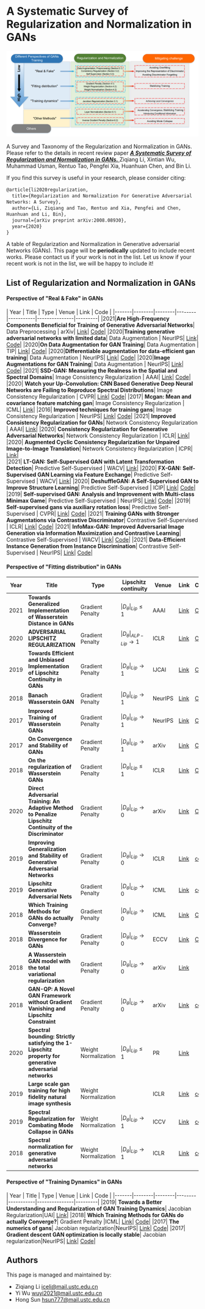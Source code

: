 # A Systematic Survey of Regularization and Normalization in GANs

![](figures/survey.png)

A Survey and Taxonomy of the Regularization and Normalization in GANs. Please refer to the details in recent review paper [***A Systematic Survey of Regularization and Normalization in GANs.*** ](https://arxiv.org/abs/2008.08930v5)  Ziqiang Li, Xintian Wu, Muhammad Usman, Rentuo Tao, Pengfei Xia, Huanhuan Chen, and Bin Li.

If you find this survey is useful in your research, please consider citing:

```
@article{li2020regularization,
  title={Regularization and Normalization For Generative Adversarial Networks: A Survey},
  author={Li, Ziqiang and Tao, Rentuo and Xia, Pengfei and Chen, Huanhuan and Li, Bin},
  journal={arXiv preprint arXiv:2008.08930},
  year={2020}
}
```

A table of Regularization and Normalization in Generative adversarial Networks (GANs). This page will be ****periodically**** updated to include recent works. Please contact us if your work is not in the list. Let us know if your recent work is not in the list, we will be happy to include it!

## List of Regularization and Normalization in GANs

#### Perspective of "Real & Fake" in GANs
| Year        | Title           | Type        | Venue    | Link        |  Code      |
|-------|--------|--------|--------|-----------|---------------|---------|
|2021|**Are High-Frequency Components Beneficial for Training of Generative Adversarial Networks**| Data Preprocessing | arXiv| [Link](https://arxiv.org/abs/2103.11093v1)| [Code](https://github.com/iceli1007/HFC-and-HFF)|
|2020|**Training generative adversarial networks with limited data**| Data Augmentation | NeurIPS| [Link](https://arxiv.org/pdf/2006.06676)| [Code](https://github.com/NVlabs/stylegan2-ada)|
|2020|**On Data Augmentation for GAN Training**| Data Augmentation | TIP| [Link](https://arxiv.org/pdf/2006.05338)| [Code](https://github.com/sutd-visual-computing-group/dag-gans)|
|2020|**Differentiable augmentation for data-efficient gan training**| Data Augmentation | NeurIPS| [Link](https://arxiv.org/pdf/2006.10738)| [Code](https://github.com/mit-han-lab/data-efficient-gans)|
|2020|**Image Augmentations for GAN Training**| Data Augmentation | NeurIPS| [Link](https://arxiv.org/pdf/2006.02595)| [Code](https://github.com/eldadoh/Image-Augmentations-for-GAN-Training)|
|2021| **SSD-GAN: Measuring the Realness in the Spatial and Spectral Domains**| Image Consistency Regularization  | AAAI| [Link](https://arxiv.org/pdf/2012.05535.pdf)| [Code](https://github.com/cyq373/SSD-GAN)|
|2020| **Watch your Up-Convolution: CNN Based Generative Deep Neural Networks are Failing to Reproduce Spectral Distributions**| Image Consistency Regularization  | CVPR| [Link](https://arxiv.org/pdf/2003.01826.pdf)| [Code](https://github.com/cc-hpc-itwm/UpConv)|
|2017| **Mcgan: Mean and covariance feature matching gan**| Image Consistency Regularization  | ICML| [Link](https://arxiv.org/pdf/1702.08398.pdf)| 
|2016| **Improved techniques for training gans**| Image Consistency Regularization  | NeurIPS| [Link](https://proceedings.neurips.cc/paper/2016/file/8a3363abe792db2d8761d6403605aeb7-Paper.pdf)| [Code](https://github.com/openai/improved-gan)|
|2021| **Improved Consistency Regularization for GANs**| Network Consistency Regularization  | AAAI| [Link](https://arxiv.org/pdf/2002.04724.pdf)|
|2020| **Consistency Regularization for Generative Adversarial Networks**| Network Consistency Regularization  | ICLR| [Link](https://arxiv.org/pdf/1910.12027.pdf)|
|2020| **Augmented Cyclic Consistency Regularization for Unpaired Image-to-Image Translation**| Network Consistency Regularization  | ICPR| [Link](https://arxiv.org/pdf/2003.00187.pdf)|  
|2021| **LT-GAN: Self-Supervised GAN with Latent Transformation Detection**| Predictive Self-Supervised | WACV| [Link](https://arxiv.org/pdf/2010.09893.pdf)|
|2020| **FX-GAN: Self-Supervised GAN Learning via Feature Exchange**| Predictive Self-Supervised | WACV| [Link](https://openaccess.thecvf.com/content_WACV_2020/papers/Huang_FX-GAN_Self-Supervised_GAN_Learning_via_Feature_Exchange_WACV_2020_paper.pdf)|
|2020| **DeshuffleGAN: A Self-Supervised GAN to Improve Structure Learning**| Predictive Self-Supervised | ICIP| [Link](https://arxiv.org/pdf/2006.08694.pdf)| [Code](https://github.com/gulcinbaykal/DeshuffleGAN)|
|2019| **Self-supervised GAN: Analysis and Improvement with Multi-class Minimax Game**| Predictive Self-Supervised | NeurIPS| [Link](https://arxiv.org/abs/1911.06997)| [Code](https://github.com/tntrung/msgan)|
|2019| **Self-supervised gans via auxiliary rotation loss**| Predictive Self-Supervised | CVPR| [Link](https://arxiv.org/abs/1811.11212)| [Code](https://github.com/google/compare_gan)|
|2021| **Training GANs with Stronger Augmentations via Contrastive Discriminator**| Contrastive Self-Supervised | ICLR| [Link](https://arxiv.org/pdf/2103.09742.pdf)| [Code](https://github.com/jh-jeong/ContraD)|
|2021| **InfoMax-GAN: Improved Adversarial Image Generation via Information Maximization and Contrastive Learning**| Contrastive Self-Supervised | WACV| [Link](https://arxiv.org/pdf/2007.04589.pdf)| [Code](https://github.com/kwotsin/mimicry)|
|2021| **Data-Efficient Instance Generation from Instance Discrimination**| Contrastive Self-Supervised | NeurIPS| [Link](https://arxiv.org/pdf/2106.04566.pdf)| [Code](https://github.com/genforce/insgen)|



#### Perspective of "Fitting distribution" in GANs
| Year        | Title           | Type   |Lipschitz continuity     | Venue    | Link        |  Code      |
|-------|--------|--------|--------|-----------|---------------|---------|
|2021| **Towards Generalized Implementation of Wasserstein Distance in GANs**| Gradient Penalty | $\|D_{\theta}\|_{Lip}\leq 1$|AAAI| [Link](https://arxiv.org/abs/2012.03420)| [Code](https://github.com/MinkaiXu/SobolevWassersteinGAN)|
|2020| **ADVERSARIAL LIPSCHITZ REGULARIZATION**| Gradient Penalty | $\|D_{\theta}\|_{ALP-Lip}\rightarrow1$|ICLR| [Link](https://openreview.net/forum?id=Bke_DertPB)| [Code](https://github.com/dterjek/adversarial_lipschitz_regularization)|
|2019| **Towards Efficient and Unbiased Implementation of Lipschitz Continuity in GANs**| Gradient Penalty | $\|D_{\theta}\|_{Lip}\rightarrow1$|IJCAI| [Link](https://arxiv.org/abs/1904.01184)| [Code](https://github.com/ZhimingZhou/AdaShift-LGANs-MaxGP-refactored)|
|2018| **Banach Wasserstein GAN**| Gradient Penalty | $\|D_{\theta}\|_{Lip}\rightarrow1$|NeurIPS| [Link](https://arxiv.org/abs/1806.06621)| [Code](https://github.com/adler-j/bwgan)|
|2017| **Improved Training of Wasserstein GANs**| Gradient Penalty | $\|D_{\theta}\|_{Lip}\rightarrow1$|NeurIPS| [Link](https://arxiv.org/pdf/1704.00028.pdf)| [Code](https://github.com/igul222/improved_wgan_training)|
|2017| **On Convergence and Stability of GANs**| Gradient Penalty | $\|D_{\theta}\|_{Lip}\rightarrow1$|arXiv| [Link](https://arxiv.org/pdf/1705.07215.pdf)| [Code](https://github.com/kodalinaveen3/DRAGAN)|
|2018| **On the regularization of Wasserstein GANs**| Gradient Penalty | $\|D_{\theta}\|_{Lip}\leq 1$|ICLR| [Link](https://arxiv.org/pdf/1709.08894.pdf)| [Code](https://github.com/lukovnikov/improved_wgan_training)|
|2020| **Direct Adversarial Training: An Adaptive Method to Penalize Lipschitz Continuity of the Discriminator**| Gradient Penalty | $\|D_{\theta}\|_{Lip} \rightarrow0$|arXiv| [Link](https://arxiv.org/pdf/2008.09041.pdf)| [Code](https://github.com/iceli1007/DAT-GAN)|
|2019| **Improving Generalization and Stability of Generative Adversarial Networks**| Gradient Penalty | $\|D_{\theta}\|_{Lip} \rightarrow0$|ICLR| [Link](https://arxiv.org/pdf/1902.03984.pdf)| [code](https://github.com/htt210/GeneralizationAndStabilityInGANs)
|2019| **Lipschitz Generative Adversarial Nets**| Gradient Penalty | $\|D_{\theta}\|_{Lip} \rightarrow0$|ICML| [Link](https://arxiv.org/pdf/1902.05687.pdf)| [code](https://github.com/ZhimingZhou/AdaShift-LGANs-MaxGP-refactored)
|2018| **Which Training Methods for GANs do actually Converge?**| Gradient Penalty | $\|D_{\theta}\|_{Lip} \rightarrow0$|ICML| [Link](http://proceedings.mlr.press/v80/mescheder18a)| [Code](https://github.com/LMescheder/GAN_stability)|
|2018| **Wasserstein Divergence for GANs**| Gradient Penalty | $\|D_{\theta}\|_{Lip} \rightarrow0$|ECCV| [Link](https://arxiv.org/pdf/1712.01026.pdf)| [Code](https://github.com/Lornatang/WassersteinGAN_DIV-PyTorch)|
|2018| **A Wasserstein GAN model with the total variational regularization**| Gradient Penalty | $\|D_{\theta}\|_{Lip} \rightarrow0$|arXiv| [Link](https://arxiv.org/pdf/1812.00810.pdf)| 
|2018| **GAN-QP: A Novel GAN Framework without Gradient Vanishing and Lipschitz Constraint**| Gradient Penalty | $\|D_{\theta}\|_{Lip} \rightarrow0$|arXiv| [Link](https://arxiv.org/pdf/1811.07296.pdf)| [code](https://github.com/bojone/gan-qp)
|2020| **Spectral bounding: Strictly satisfying the 1-Lipschitz property for generative adversarial networks**| Weight Normalization | $\|D_{\theta}\|_{Lip} \leq 1$|PR| [Link](https://www.sciencedirect.com/science/article/pii/S0031320319304790)| 
|2019| **Large scale gan training for high fidelity natural image synthesis**| Weight Normalization | |ICLR| [Link](https://arxiv.org/abs/1809.11096)| [code](https://tfhub.dev/s?q=biggan)
|2019| **Spectral Regularization for Combating Mode Collapse in GANs**| Weight Normalization | $\|D_{\theta}\|_{Lip} \rightarrow 1$|ICCV| [Link](https://arxiv.org/pdf/1908.10999.pdf)| [code](https://github.com/max-liu-112/SRGANs)
|2018| **Spectral normalization for generative adversarial networks**| Weight Normalization | $\|D_{\theta}\|_{Lip} \rightarrow 1$|ICLR| [Link](https://arxiv.org/abs/1802.05957)| [code](https://github.com/pfnet-research/sngan_projection)

#### Perspective of "Training Dynamics" in GANs
| Year        | Title           | Type       | Venue    | Link        |  Code      |
|-------|--------|--------|--------|-----------|---------------|---------|
|2019| **Towards a Better Understanding and Regularization of GAN Training Dynamics**| Jacobian Regularization|UAI| [Link](https://arxiv.org/pdf/1806.09235.pdf)|
|2018| **Which Training Methods for GANs do actually Converge?**| Gradient Penalty |ICML| [Link](http://proceedings.mlr.press/v80/mescheder18a)| [Code](https://github.com/LMescheder/GAN_stability)|
|2017| **The numerics of gans**| Jacobian regularization|NeurIPS| [Link](https://arxiv.org/pdf/1705.10461.pdf)| [Code](https://github.com/LMescheder/TheNumericsOfGANs)|
|2017| **Gradient descent GAN optimization is locally stable**| Jacobian regularization|NeurIPS| [Link](https://arxiv.org/pdf/1706.04156.pdf)| [Code](https://github.com/locuslab/gradient_regularized_gan)|


## Authors

This page is managed and maintained by:
* Ziqiang Li <iceli@mail.ustc.edu.cn>
* Yi Wu <wuyi2021@mail.ustc.edu.cn>
* Hong Sun <hsun777@mail.ustc.edu.cn>
